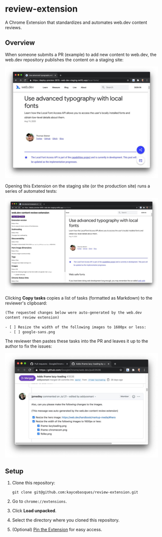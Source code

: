 # review-extension

A Chrome Extension that standardizes and automates web.dev content reviews.

## Overview

When someone submits a PR (example) to add new content to web.dev,
the web.dev repository publishes the content on a staging site:

![A staged page of new content](docs/images/page.jpg)

Opening this Extension on the staging site (or the production site)
runs a series of automated tests:

![The UI of the Extension](docs/images/ui.jpg)

Clicking **Copy tasks** copies a list of tasks (formatted as Markdown) to the
reviewer's clipboard:

```
(The requested changes below were auto-generated by the web.dev content review extension)

- [ ] Resize the width of the following images to 1600px or less:
  - [ ] google-sans.png
```

The reviewer then pastes these tasks into the PR and leaves it up to the author to
fix the issues:

![An example of the Markdown being copy-pasted into a PR](docs/images/review.jpg)

## Setup

1. Clone this repository:

       git clone git@github.com:kaycebasques/review-extension.git

1. Go to `chrome://extensions`.
1. Click **Load unpacked**.
1. Select the directory where you cloned this repository.
1. (Optional) [Pin the Extension](https://www.chromestory.com/2019/05/pinned-extensions/) for easy access.

<!--

## TODO

* caniuse should link to #feat not #search
* Replace GIFs with videos (use the LIghthouse audit)
* Videos have playsinline attribute (and all the other attributes)
* YouTube videos are embedded with component
* Check that title matches URL
* Check for images above 250KB
* If no tags are present, point them to `postTags.json`
* 404 links
* Correct order of headings
* Quotes around link text
* Tables should have `w-table-wrapper`
* Links to web.dev pages should omit `https://web.dev`
* Link with anchor should jump to section... this is probably automatable...
  get the hash and then check for an element with that ID

$$('a').forEach(a => {
    if (!a.href.startsWith(`${window.location.origin}${window.location.pathname}`)) return;
    if (!document.querySelector(new URL(a.href).hash)) console.log(a.href);
});

* Use PSI to find performance problems
* Blog post only has the `blog` tag
* Convert GIFs to videos
* Videos should not be hosted in the repository
* Remove `en-US` from MDN links… make it more generic though…
* Acronyms should be defined before using (this one might be difficult to automate)
* Chromium, not Chrome
* Remove `hl=en`
* Chrome Status URLs should use `feature/` not `features/`
* Links to Tooling.Report should have UTM parameters
* Nitpick: Subhead should end with period.
* Glitch should use `/embed/` not `/edit/`
* (Maybe more appropriate for GitHub Bot) Contributor photos are correct dimensions

-->